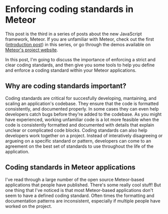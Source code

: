 # Enforcing coding standards in Meteor

This post is the third in a series of posts about the new JavaScript framework, Meteor. If you are unfamiliar with Meteor, check out the first ([introduction post](http://fourword.fourkitchens.com/article/getting-started-meteor)) in this series, or go through the demos available on [Meteor's project website](http://meteor.com).

In this post, I'm going to discuss the importance of enforcing a strict and clear coding standards, and then give you some tools to help you define and enforce a coding standard within your Meteor applications.

## Why are coding standards important?
Coding standards are critical for succesfully developing, mantaining, and scaling an application's codebase. They ensure that the code is formatted consistently, and documented properly. In some cases they can even help developers catch bugs before they're added to the codebase. As you might have experienced, working unfamiliar code is a lot more feasible when the code is consistently formatted and documented with details that explain unclear or complicated code blocks. Coding standards can also help developers work together on a project. Instead of interatively disagreeing or argueing on a specific standard or pattern, developers can come to an agreement on the best set of standards to use throughout the life of the application.


## Coding standards in Meteor applications
I've read through a large number of the open source Meteor-based applications that people have published. There's some really cool stuff! But one thing that I've noticed is that most Meteor-based applications don't seem to have a defined coding standard. Often times the formatting and documentation patterns are inconsistent, especially if multiple people have worked on the project.